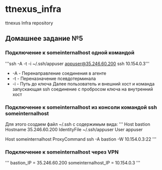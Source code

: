 # ttnexus_infra
ttnexus Infra repository

## Домашнее задание №5 

### Подключение к someinternalhost одной командой

'''ssh -A -t -i ~/.ssh/appuser appuser@35.246.60.200 ssh 10.154.0.3'''
 - -A - Перенаправление соединения в агенте
 - -t - Переназначение псевдотерминала
 - -i - Путь до ключа
 Далее пользователь и внешний хост и команда запускающая ssh соединение с пробросом ключа на внутренний хост

### Подключение к someinternalhost из консоли командой ssh someinternalhost

Для этого создаем файл ~/.ssh с содержимым вида:
'''
Host bastion
Hostname 35.246.60.200
IdentityFile ~/.ssh/appuser
User appuser

Host someinternalhost
ProxyCommand ssh -A bastion -W 10.154.0.3:22
'''
### Подключение к someinternalhost через VPN
'''
bastion_IP = 35.246.60.200
someinternalhost_IP = 10.154.0.3
'''

